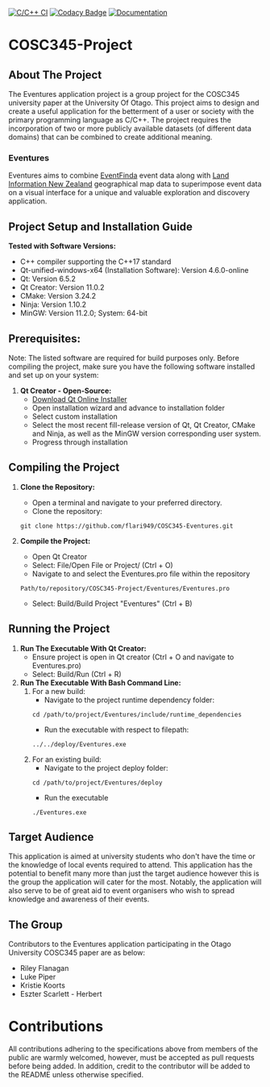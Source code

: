 [![C/C++ CI](https://github.com/flari949/COSC345-Eventures/actions/workflows/c-cpp.yml/badge.svg)](https://github.com/flari949/COSC345-Eventures/actions/workflows/c-cpp.yml)
[![Codacy Badge](https://app.codacy.com/project/badge/Grade/198761ccc0644b26b6df4f6158db10e4)](https://app.codacy.com/gh/flari949/COSC345-Eventures/dashboard?utm_source=gh&utm_medium=referral&utm_content=&utm_campaign=Badge_grade)
[![Documentation](https://codedocs.xyz/lukePiper03/COSC345-Eventures.svg)](https://codedocs.xyz/lukePiper03/COSC345-Eventures/)
# COSC345-Project
## About The Project
The Eventures application project is a group project for the COSC345 university paper at the University Of Otago. This project aims to design and create a useful application for the betterment of a user or society with the primary programming language as C/C++. The project requires the incorporation of two or more publicly available datasets (of different data domains) that can be combined to create additional meaning.

### Eventures
Eventures aims to combine [EventFinda](eventfinda.co.nz) event data along with [Land Information New Zealand](https://data.linz.govt.nz) geographical map data to superimpose event data on a visual interface for a unique and valuable exploration and discovery application.

## Project Setup and Installation Guide
**Tested with Software Versions:**
  - C++ compiler supporting the C++17 standard
  - Qt-unified-windows-x64 (Installation Software): Version 4.6.0-online
  - Qt: Version 6.5.2
  - Qt Creator: Version 11.0.2
  - CMake: Version 3.24.2
  - Ninja: Version 1.10.2
  - MinGW: Version 11.2.0; System: 64-bit

## Prerequisites:
Note: The listed software are required for build purposes only.
Before compiling the project, make sure you have the following software installed and set up on your system:
1. **Qt Creator - Open-Source:**
     - [Download Qt Online Installer](https://www.qt.io/download-open-source)
     - Open installation wizard and advance to installation folder
     - Select custom installation
     - Select the most recent fill-release version of Qt, Qt Creator, CMake and Ninja, as well as the MinGW version corresponding user system.
     - Progress through installation

## Compiling the Project
 1. **Clone the Repository:**
     - Open a terminal and navigate to your preferred directory.
     - Clone the repository:
     ```
     git clone https://github.com/flari949/COSC345-Eventures.git
     ```

 2. **Compile the Project:**
     - Open Qt Creator
     - Select: File/Open File or Project/ (Ctrl + O)
     - Navigate to and select the Eventures.pro file within the repository
     ```
     Path/to/repository/COSC345-Project/Eventures/Eventures.pro
     ```
     - Select: Build/Build Project "Eventures" (Ctrl + B)

## Running the Project
 1. **Run The Executable With Qt Creator:**
     - Ensure project is open in Qt creator (Ctrl + O and navigate to Eventures.pro)
     - Select: Build/Run (Ctrl + R)
 2. **Run The Executable With Bash Command Line:**
     1. For a new build:
        - Navigate to the project runtime dependency folder:
        ```
        cd /path/to/project/Eventures/include/runtime_dependencies
        ```
        - Run the executable with respect to filepath:
        ```
        ../../deploy/Eventures.exe
        ```
     2. For an existing build:
        - Navigate to the project deploy folder:
        ```
        cd /path/to/project/Eventures/deploy
        ```
        - Run the executable
        ```
        ./Eventures.exe
        ```

## Target Audience
This application is aimed at university students who don't have the time or the knowledge of local events required to attend. This application has the potential to benefit many more than just the target audience however this is the group the application will cater for the most. Notably, the application will also serve to be of great aid to event organisers who wish to spread knowledge and awareness of their events.

## The Group
Contributors to the Eventures application participating in the Otago University COSC345 paper are as below:
  - Riley Flanagan
  - Luke Piper
  - Kristie Koorts
  - Eszter Scarlett - Herbert


# Contributions
All contributions adhering to the specifications above from members of the public are warmly welcomed, however, must be accepted as pull requests before being added. In addition, credit to the contributor will be added to the README unless otherwise specified.
